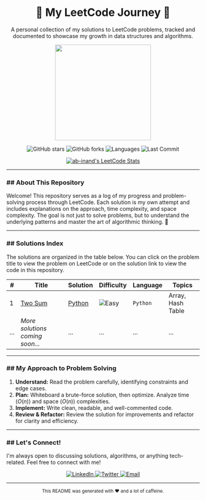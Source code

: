 <div align="center">

# 🚀 My LeetCode Journey 🚀

A personal collection of my solutions to LeetCode problems, tracked and documented to showcase my growth in data structures and algorithms.

<img src="https://media.giphy.com/media/v1.Y2lkPTc5MGI3NjExZG12dzVrcjE2eXdhdWN2OGt0c3Z0eTY1ejU1a293dzBscjBjdjJzYSZlcD12MV9pbnRlcm5hbF9naWZfYnlfaWQmY3Q9Zw/RbDKaczqWovIugyJ9V/giphy.gif" width="250px" />

</div>

<div align="center">

![GitHub stars](https://img.shields.io/github/stars/ab-inand/LeetCode-Journey?style=for-the-badge&logo=github&color=gold)
![GitHub forks](https://img.shields.io/github/forks/ab-inand/LeetCode-Journey?style=for-the-badge&logo=github&color=lightgrey)
![Languages](https://img.shields.io/github/languages/count/ab-inand/LeetCode-Journey?style=for-the-badge&logo=github)
![Last Commit](https://img.shields.io/github/last-commit/ab-inand/LeetCode-Journey?style=for-the-badge&logo=github&color=blue)

<a href="https://leetcode.com/u/ab-inand/">
  <img src="https://leetcard.jacoblin.cool/ab-inand?theme=dark&font=Syne%20Mono" alt="ab-inand's LeetCode Stats" />
</a>

</div>

---

### ## About This Repository

Welcome! This repository serves as a log of my progress and problem-solving process through LeetCode. Each solution is my own attempt and includes explanations on the approach, time complexity, and space complexity. The goal is not just to solve problems, but to understand the underlying patterns and master the art of algorithmic thinking. 🧠

---

### ## Solutions Index

The solutions are organized in the table below. You can click on the problem title to view the problem on LeetCode or on the solution link to view the code in this repository.

| #   | Title                                                               | Solution                                         | Difficulty | Language | Topics                    |
| --- | ------------------------------------------------------------------- | ------------------------------------------------ | ---------- | -------- | ------------------------- |
| 1   | [Two Sum](https://leetcode.com/problems/two-sum/)                   | [Python](./0001-two-sum/solution.py)             | ![Easy](https://img.shields.io/badge/-Easy-green?style=flat-square)    | `Python` | Array, Hash Table         |
| ... | *More solutions coming soon...* | ...                                              | ...        | ...      | ...                       |


---

### ## My Approach to Problem Solving

1.  **Understand:** Read the problem carefully, identifying constraints and edge cases.
2.  **Plan:** Whiteboard a brute-force solution, then optimize. Analyze time ($O(n)$) and space ($O(n)$) complexities.
3.  **Implement:** Write clean, readable, and well-commented code.
4.  **Review & Refactor:** Review the solution for improvements and refactor for clarity and efficiency.

---

### ## Let's Connect!

I'm always open to discussing solutions, algorithms, or anything tech-related. Feel free to connect with me!


<p align="center">
  <a href="https://www.linkedin.com/in/your-linkedin-profile/" target="_blank">
    <img src="https://img.shields.io/badge/LinkedIn-0077B5?style=for-the-badge&logo=linkedin&logoColor=white" alt="LinkedIn">
  </a>
  <a href="https://twitter.com/your-twitter-handle" target="_blank">
    <img src="https://img.shields.io/badge/Twitter-1DA1F2?style=for-the-badge&logo=twitter&logoColor=white" alt="Twitter">
  </a>
  <a href="mailto:your.email@example.com">
    <img src="https://img.shields.io/badge/Email-D14836?style=for-the-badge&logo=gmail&logoColor=white" alt="Email">
  </a>
</p>

---

<div align="center">
  <small>This README was generated with ❤️ and a lot of caffeine.</small>
</div>
